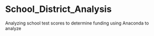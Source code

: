 # School_District_Analysis
Analyzing school test scores to determine funding using Anaconda to analyze
